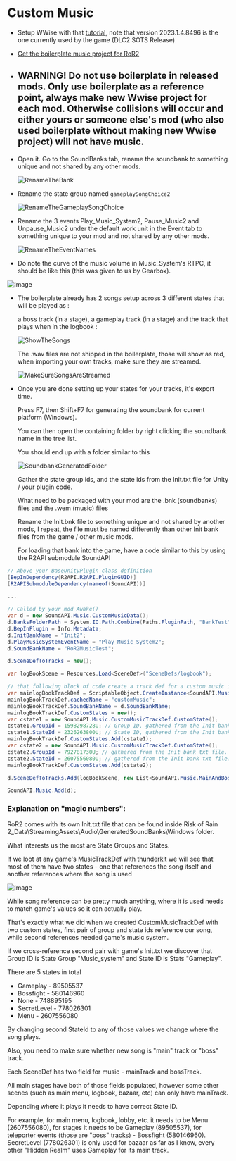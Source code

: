 # Custom Music

-   Setup WWise with that [tutorial](https://www.youtube.com/watch?v=QtfYsdJFty4), note that version 2023.1.4.8496 is the one currently used by the game (DLC2 SOTS Release)

-   [Get the boilerplate music project for RoR2](https://github.com/viliger2/RoR2MusicTest)

- ## WARNING! Do not use boilerplate in released mods. Only use boilerplate as a reference point, always make new Wwise project for each mod. Otherwise collisions will occur and either yours or someone else's mod (who also used boilerplate without making new Wwise project) will not have music.
 
-   Open it. Go to the SoundBanks tab, rename the soundbank to something unique and not shared by any other mods.

    ![RenameTheBank](https://i.imgur.com/JimLxSy.png)

-   Rename the state group named `gameplaySongChoice2`

    ![RenameTheGameplaySongChoice](https://i.imgur.com/1PeFf27.png)

-   Rename the 3 events Play_Music_System2, Pause_Music2 and Unpause_Music2 under the default work unit in the Event tab to something unique to your mod and not shared by any other mods.

    ![RenameTheEventNames](https://i.imgur.com/oJj1rvy.png)

-   Do note the curve of the music volume in Music_System's RTPC, it should be like this (this was given to us by Gearbox). 

![image](https://github.com/user-attachments/assets/807adbca-785f-424f-a8f9-5493634c08b1)


-   The boilerplate already has 2 songs setup across 3 different states that will be played as :

    a boss track (in a stage), a gameplay track (in a stage) and the track that plays when in the logbook :

    ![ShowTheSongs](https://i.imgur.com/yEWpK8X.png)

    The .wav files are not shipped in the boilerplate, those will show as red, when importing your own tracks, make sure they are streamed.

    ![MakeSureSongsAreStreamed](https://i.imgur.com/8tqrAdN.png)

-   Once you are done setting up your states for your tracks, it's export time.

    Press F7, then Shift+F7 for generating the soundbank for current platform (Windows).

    You can then open the containing folder by right clicking the soundbank name in the tree list.

    You should end up with a folder similar to this

    ![SoundbankGeneratedFolder](https://i.imgur.com/uXKDems.png)

    Gather the state group ids, and the state ids from the Init.txt file for Unity / your plugin code.

    What need to be packaged with your mod are the .bnk (soundbanks) files and the .wem (music) files

    Rename the Init.bnk file to something unique and not shared by another mods, I repeat, the file must be named differently than other Init bank files from the game / other music mods.

    For loading that bank into the game, have a code similar to this by using the R2API submodule SoundAPI

```csharp
// Above your BaseUnityPlugin class definition
[BepInDependency(R2API.R2API.PluginGUID)]
[R2APISubmoduleDependency(nameof(SoundAPI))]

...

// Called by your mod Awake()
var d = new SoundAPI.Music.CustomMusicData();
d.BanksFolderPath = System.IO.Path.Combine(Paths.PluginPath, "BankTest");
d.BepInPlugin = Info.Metadata;
d.InitBankName = "Init2";
d.PlayMusicSystemEventName = "Play_Music_System2";
d.SoundBankName = "RoR2MusicTest";

d.SceneDefToTracks = new();

var logBookScene = Resources.Load<SceneDef>("SceneDefs/logbook");

// that following block of code create a track def for a custom music in the logbook s
var mainlogBookTrackDef = ScriptableObject.CreateInstance<SoundAPI.Music.CustomMusicTrackDef>();
mainlogBookTrackDef.cachedName = "customMusic";
mainlogBookTrackDef.SoundBankName = d.SoundBankName;
mainlogBookTrackDef.CustomStates = new();
var cstate1 = new SoundAPI.Music.CustomMusicTrackDef.CustomState();
cstate1.GroupId = 1598298728U; // Group ID, gathered from the Init bank txt file. Vanilla Group ID Music_menu
cstate1.StateId = 2326263800U; // State ID, gathered from the Init bank txt file. Denote where the track will be played, in this case it uses the vanilla state Logbook2
mainlogBookTrackDef.CustomStates.Add(cstate1);
var cstate2 = new SoundAPI.Music.CustomMusicTrackDef.CustomState();
cstate2.GroupId = 792781730U; // gathered from the Init bank txt file. Vanilla Group ID Music_system
cstate2.StateId = 2607556080U; // gathered from the Init bank txt file. Denote where the track will be played, in this case it uses the vanilla state Menu
mainlogBookTrackDef.CustomStates.Add(cstate2);

d.SceneDefToTracks.Add(logBookScene, new List<SoundAPI.Music.MainAndBossTracks>() { new SoundAPI.Music.MainAndBossTracks(mainlogBookTrackDef, null) });

SoundAPI.Music.Add(d);
```

### Explanation on "magic numbers":

RoR2 comes with its own Init.txt file that can be found inside Risk of Rain 2_Data\StreamingAssets\Audio\GeneratedSoundBanks\Windows folder.

What interests us the most are State Groups and States.

If we loot at any game's MusicTrackDef with thunderkit we will see that most of them have two states - one that references the song itself and another references where the song is used

![image](https://github.com/risk-of-thunder/R2Wiki/assets/53978306/e11b39f3-3589-4b3a-894f-3e6859832ef8)

While song reference can be pretty much anything, where it is used needs to match game's values so it can actually play.

That's exactly what we did when we created CustomMusicTrackDef with two custom states, first pair of group and state ids reference our song, while second references needed game's music system.

If we cross-reference second pair with game's Init.txt we discover that Group ID is State Group "Music_system" and State ID is Stats "Gameplay".

There are 5 states in total

* Gameplay  - 89505537
* Bossfight - 580146960
* None - 748895195
* SecretLevel - 778026301
* Menu - 2607556080

By changing second StateId to any of those values we change where the song plays. 

Also, you need to make sure whether new song is "main" track or "boss" track.

Each SceneDef has two field for music - mainTrack and bossTrack.

All main stages have both of those fields populated, however some other scenes (such as main menu, logbook, bazaar, etc) can only have mainTrack.

Depending where it plays it needs to have correct State ID.

For example, for main menu, logbook, lobby, etc. it needs to be Menu (2607556080), for stages it needs to be Gameplay (89505537), for teleporter events (those are "boss" tracks) - Bossfight (580146960). SecretLevel (778026301) is only used for bazaar as far as I know, every other "Hidden Realm" uses Gameplay for its main track.

